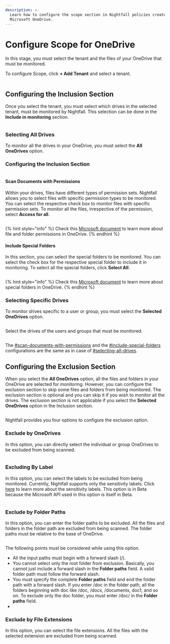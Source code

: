 ```yaml
---
description: >-
  Learn how to configure the scope section in Nightfall policies created for
  Microsoft OneDrive.
---
```


# Configure Scope for OneDrive

In this stage, you must select the tenant and the files of your OneDrive that must be monitored.&#x20;

To configure Scope, click **+ Add Tenant** and select a tenant.&#x20;

<figure><img src="../../../.gitbook/assets/image (927).png" alt=""><figcaption></figcaption></figure>

## Configuring the Inclusion Section

Once you select the tenant, you must select which drives in the selected tenant, must be monitored by Nightfall. This selection can be done in the **Include in monitoring** section.

<figure><img src="../../../.gitbook/assets/image (981).png" alt=""><figcaption></figcaption></figure>

### Selecting All Drives

To monitor all the drives in your OneDrive, you must select the **All OneDrives** option.&#x20;

### Configuring the Inclusion Section

<figure><img src="../../../.gitbook/assets/image (929).png" alt=""><figcaption></figcaption></figure>

#### Scan Documents with Permissions

Within your drives, files have different types of permission sets. Nightfall allows you to select files with specific permission types to be monitored. You can select the respective check box to monitor files with specific permission sets. To monitor all the files, irrespective of the permission, select **Access for all**.&#x20;

<figure><img src="../../../.gitbook/assets/image (930).png" alt=""><figcaption></figcaption></figure>

{% hint style="info" %}
Check this [Microsoft document](https://support.microsoft.com/en-us/office/share-onedrive-files-and-folders-9fcc2f7d-de0c-4cec-93b0-a82024800c07) to learn more about file and folder permissions in OneDrive.&#x20;
{% endhint %}

#### Include Special Folders

In this section, you can select the special folders to be monitored. You can select the check box for the respective special folder to include it in monitoring. To select all the special folders, click **Select All**.&#x20;

<figure><img src="../../../.gitbook/assets/image (931).png" alt=""><figcaption></figcaption></figure>

{% hint style="info" %}
Check this [Microsoft document](https://learn.microsoft.com/en-us/onedrive/developer/rest-api/resources/specialfolder?view=odsp-graph-online) to learn more about special folders in OneDrive.
{% endhint %}

### Selecting Specific Drives

To monitor drives specific to a user or group, you must select the **Selected OneDrives** option.&#x20;

<figure><img src="../../../.gitbook/assets/image (932).png" alt=""><figcaption></figcaption></figure>

Select the drives of the users and groups that must be monitored.&#x20;

<figure><img src="../../../.gitbook/assets/GIF Recording 2024-04-23 at 4.00.15 PM.gif" alt=""><figcaption></figcaption></figure>

The [#scan-documents-with-permissions](scope.md#scan-documents-with-permissions "mention") and the [#include-special-folders](scope.md#include-special-folders "mention") configurations are the same as in case of [#selecting-all-drives](scope.md#selecting-all-drives "mention").

## Configuring the Exclusion Section

When you select the **All OneDrives** option, all the files and folders in your OneDrive are selected for monitoring. However, you can configure the exclusion section to skip some files and folders from being monitored. The exclusion section is optional and you can skip it if you wish to monitor all the drives. The exclusion section is not applicable if you select the **Selected OneDrives** option in the Inclusion section.

<figure><img src="../../../.gitbook/assets/image (982).png" alt=""><figcaption></figcaption></figure>

Nightfall provides you four options to configure the exclusion option.

### Exclude by OneDrives

In this option, you can directly select the individual or group OneDrives to be excluded from being scanned.&#x20;

<figure><img src="../../../.gitbook/assets/GIF Recording 2024-05-02 at 10.26.30 AM.gif" alt=""><figcaption></figcaption></figure>

### Excluding By Label

In this option, you can select the labels to be excluded from being monitored. Currently, Nightfall supports only the sensitivity labels. Click [here](https://learn.microsoft.com/en-us/purview/sensitivity-labels) to learn more about the sensitivity labels. This option is in Beta because the Microsoft API used in this option is itself in Beta.&#x20;

<figure><img src="../../../.gitbook/assets/GIF Recording 2024-05-02 at 10.31.21 AM.gif" alt=""><figcaption></figcaption></figure>

### Exclude by Folder Paths

In this option, you can enter the folder paths to be excluded. All the files and folders in the folder path are excluded from being scanned. The folder paths must be relative to the base of OneDrive.

<figure><img src="../../../.gitbook/assets/image (983).png" alt=""><figcaption></figcaption></figure>

The following points must be considered while using this option.

* All the input paths must begin with a forward slash (/).
* You cannot select only the root folder from exclusion. Basically, you cannot just include a forward slash in the **Folder paths** field. A valid folder path must follow the forward slash.
* You must specify the complete **Folder paths** field and end the folder path with a forward slash. If you enter /doc in the folder path, all the folders beginning with doc like /doc, /docs, /documents, doc1, and so on. To exclude only the doc folder, you must enter /doc/ in the **Folder paths** field.
*

### Exclude by File Extensions

In this option, you can select the file extensions. All the files with the selected extension are excluded from being scanned.&#x20;

<figure><img src="../../../.gitbook/assets/image (984).png" alt=""><figcaption></figcaption></figure>
